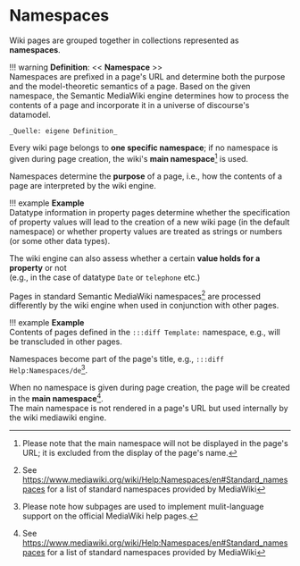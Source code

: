 # Namespaces

Wiki pages are grouped together in collections represented as **namespaces**.

!!! warning
    **Definition**: << **Namespace** >>  
    Namespaces are prefixed in a page's URL and determine both the purpose and the model-theoretic semantics of a page. Based on the given namespace, the Semantic MediaWiki engine determines how to process the contents of a page and incorporate it in a universe of discourse's datamodel.

    _Quelle: eigene Definition_


Every wiki page belongs to **one specific namespace**; if no namespace is given during page creation, the wiki's **main namespace**[^3] is used.
[^3]: Please note that the main namespace will not be displayed in the page's URL; it is excluded from the display of the page's name. 

Namespaces determine the **purpose** of a page, i.e., how the contents of a page are interpreted by the wiki engine.

!!! example
    **Example**  
    Datatype information in property pages determine whether the specification of property values will lead to the creation of a new wiki page (in the default namespace) or whether property values are treated as strings or numbers (or some other data types).

The wiki engine can also assess whether a certain **value holds for a property** or not  
(e.g., in the case of datatype `Date` or `telephone` etc.)

Pages in standard Semantic MediaWiki namespaces[^4] are processed differently by the wiki engine when used in conjunction with other pages.

!!! example
    **Example**  
    Contents of pages defined in the `:::diff Template:` namespace, e.g., will be transcluded in other pages.

Namespaces become part of the page's title, e.g., `:::diff Help:Namespaces/de`[^2].
[^2]: Please note how subpages are used to implement mulit-language support on the official MediaWiki help pages.

When no namespace is given during page creation, the page will be created in the __main namespace__[^4].  
The main namespace is not rendered in a page's URL but used internally by the wiki mediawiki engine.

[^4]: See <https://www.mediawiki.org/wiki/Help:Namespaces/en#Standard_namespaces> for a list of standard namespaces provided by MediaWiki